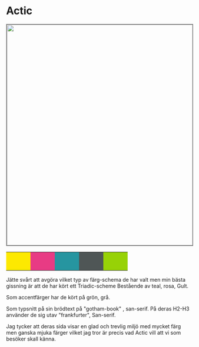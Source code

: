 ---
---
Actic
=========================

<img src="../htdocs/img/actic.png" style="height: 600px; width: auto; border:2px solid grey">



<table cstyle="border-spacing: 4px; border-collapse: separate">
<tr>
<td style="background-color:#FDE901; height: 50px; width: 50px; "> 
<td style="background-color:#E83B84; height: 50px; width: 50px; "> 
<td style="background-color:#2695A0; height: 50px; width: 50px; "> 
<td style="background-color:#4F5656; height: 50px; width: 50px; "> 
<td style="background-color:#97D206; height: 50px; width: 50px; "> 
</tr>
</table>

Jätte svårt att avgöra vilket typ av färg-schema de har valt men min bästa gissning är att de har kört ett 
Triadic-scheme Bestående av teal, rosa, Gult.

Som accentfärger har de kört på grön, grå.

Som typsnitt på sin brödtext på "gotham-book" , san-serif.
På deras H2-H3 använder de sig utav "frankfurter", San-serif.

Jag tycker att deras sida visar en glad och trevlig miljö med mycket färg men ganska mjuka färger vilket jag tror är precis vad Actic vill att vi som besöker skall känna.
